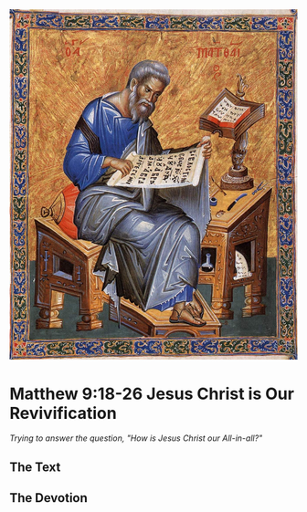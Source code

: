 <img class="intro-right" src="art-matthew.jpg">

# Matthew 9:18-26 Jesus Christ is Our Revivification

*Trying to answer the question, "How is Jesus Christ our All-in-all?"*

## The Text

## The Devotion